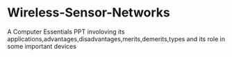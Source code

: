 # Wireless-Sensor-Networks
A Computer Essentials PPT involoving its applications,advantages,disadvantages,merits,demerits,types and its role in some important devices
